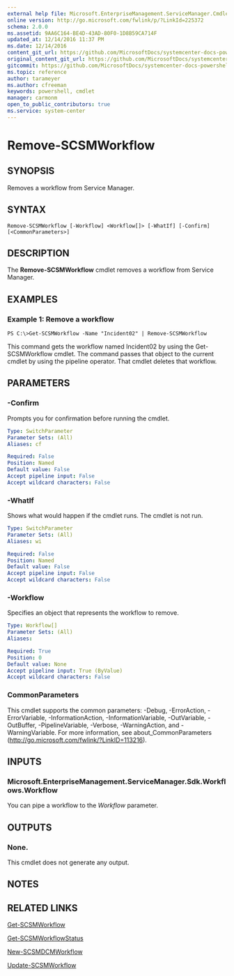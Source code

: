 ```yaml
---
external help file: Microsoft.EnterpriseManagement.ServiceManager.Cmdlets.dll-Help.xml
online version: http://go.microsoft.com/fwlink/p/?LinkId=225372
schema: 2.0.0
ms.assetid: 9AA6C164-BE4D-43AD-80F0-1D8B59CA714F
updated_at: 12/14/2016 11:37 PM
ms.date: 12/14/2016
content_git_url: https://github.com/MicrosoftDocs/systemcenter-docs-powershell/blob/master/systemcenter-cmdlets/SystemCenter2016/ServiceManager/Remove-SCSMWorkflow.md
original_content_git_url: https://github.com/MicrosoftDocs/systemcenter-docs-powershell/blob/master/systemcenter-cmdlets/SystemCenter2016/ServiceManager/Remove-SCSMWorkflow.md
gitcommit: https://github.com/MicrosoftDocs/systemcenter-docs-powershell/blob/ddd0fefc9adaabb9394eb6c21b33370913d1830d/systemcenter-cmdlets/SystemCenter2016/ServiceManager/Remove-SCSMWorkflow.md
ms.topic: reference
author: tarameyer
ms.author: cfreeman
keywords: powershell, cmdlet
manager: carmonm
open_to_public_contributors: true
ms.service: system-center
---
```


# Remove-SCSMWorkflow

## SYNOPSIS
Removes a workflow from Service Manager.

## SYNTAX

```
Remove-SCSMWorkflow [-Workflow] <Workflow[]> [-WhatIf] [-Confirm] [<CommonParameters>]
```

## DESCRIPTION
The **Remove-SCSMWorkflow** cmdlet removes a workflow from Service Manager.

## EXAMPLES

### Example 1: Remove a workflow
```
PS C:\>Get-SCSMWorkflow -Name "Incident02" | Remove-SCSMWorkflow
```

This command gets the workflow named Incident02 by using the Get-SCSMWorkflow cmdlet.
The command passes that object to the current cmdlet by using the pipeline operator.
That cmdlet deletes that workflow.

## PARAMETERS

### -Confirm
Prompts you for confirmation before running the cmdlet.

```yaml
Type: SwitchParameter
Parameter Sets: (All)
Aliases: cf

Required: False
Position: Named
Default value: False
Accept pipeline input: False
Accept wildcard characters: False
```

### -WhatIf
Shows what would happen if the cmdlet runs.
The cmdlet is not run.

```yaml
Type: SwitchParameter
Parameter Sets: (All)
Aliases: wi

Required: False
Position: Named
Default value: False
Accept pipeline input: False
Accept wildcard characters: False
```

### -Workflow
Specifies an object that represents the workflow to remove.

```yaml
Type: Workflow[]
Parameter Sets: (All)
Aliases: 

Required: True
Position: 0
Default value: None
Accept pipeline input: True (ByValue)
Accept wildcard characters: False
```

### CommonParameters
This cmdlet supports the common parameters: -Debug, -ErrorAction, -ErrorVariable, -InformationAction, -InformationVariable, -OutVariable, -OutBuffer, -PipelineVariable, -Verbose, -WarningAction, and -WarningVariable. For more information, see about_CommonParameters (http://go.microsoft.com/fwlink/?LinkID=113216).

## INPUTS

### Microsoft.EnterpriseManagement.ServiceManager.Sdk.Workflows.Workflow
You can pipe a workflow to the *Workflow* parameter.

## OUTPUTS

### None.
This cmdlet does not generate any output.

## NOTES

## RELATED LINKS

[Get-SCSMWorkflow](xref:SystemCenter2016/ServiceManager/Get-SCSMWorkflow.md)

[Get-SCSMWorkflowStatus](xref:SystemCenter2016/ServiceManager/Get-SCSMWorkflowStatus.md)

[New-SCSMDCMWorkflow](xref:SystemCenter2016/ServiceManager/New-SCSMDCMWorkflow.md)

[Update-SCSMWorkflow](xref:SystemCenter2016/ServiceManager/Update-SCSMWorkflow.md)

